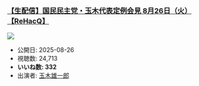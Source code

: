 ### [【生配信】国民民主党・玉木代表定例会見 8月26日（火）【ReHacQ】](https://www.youtube.com/watch?v=AFAvB52Bsfk)
[![](https://img.youtube.com/vi/AFAvB52Bsfk/sddefault.jpg)](https://www.youtube.com/watch?v=AFAvB52Bsfk)
-   公開日: 2025-08-26
-   視聴数: 24,713
-   **いいね数: 332**
-   出演者: [玉木雄一郎](/rehacq_fan/people/玉木雄一郎 "wikilink")
